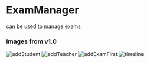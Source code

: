 # ExamManager
can be used to manage exams
### Images from v1.0
![addStudent](https://user-images.githubusercontent.com/63098334/151677702-2cae6e5a-c480-406b-9332-3494af10540e.png)
![addTeacher](https://user-images.githubusercontent.com/63098334/151677704-10229c64-9ffc-4f64-8d0d-69d289b49400.png)
![addExamFirst](https://user-images.githubusercontent.com/63098334/151677706-5d70930b-d132-4807-89d8-7e7d2c213d06.png)
![timeline](https://user-images.githubusercontent.com/63098334/151677699-76a78633-8546-4e13-831d-ea47fc8d3cbb.png)
